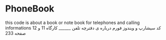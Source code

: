 # PhoneBook
this code is about a book or note book for telephones and calling informations
کد سیشارپ و ویندوز فورم درباره ی دفترچه تلفن ______ کارگاه 11 و 12 صفحه 233

